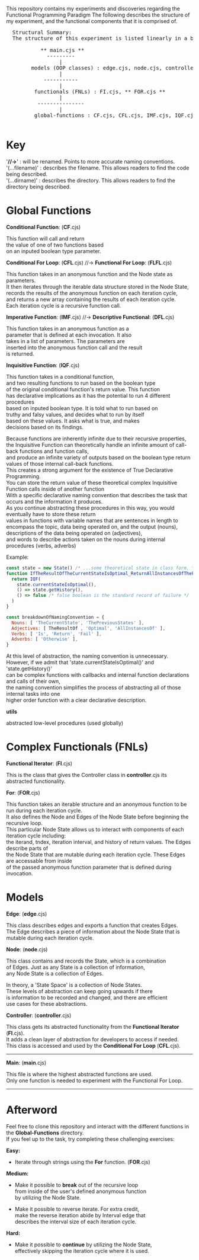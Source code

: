 This repository contains my experiments and discoveries regarding the Functional Programming Paradigm
The following describes the structure of my experiment, and the functional components that it is comprised of.

<pre>
  Structural Summary: 
  The structure of this experiment is listed linearly in a bottom-up direction of dependency:
    
           ** main.cjs **
             ---------
                 |
        models (OOP classes) : edge.cjs, node.cjs, controller.cjs
                 |
            -----------
                 |
         functionals (FNLs) : FI.cjs, ** FOR.cjs **
                 |
          ---------------
                 |
         global-functions : CF.cjs, CFL.cjs, IMF.cjs, IQF.cjs, utils.cjs

</pre>

  <h1>
    Key
  </h1>
  
  '**//->**' : will be renamed. Points to more accurate naming conventions. <br />
  '(...filename)' : describes the filename. This allows readers to find the code being described. <br />
  '(...dirname)' : describes the directory. This allows readers to find the directory being described. <br />
  
  <h1>
    Global Functions
  </h1>

  **Conditional Function**: (**CF**.cjs)
  
  This function will call and return <br />
  the value of one of two functions based <br />
  on an inputed boolean type parameter. <br />
  
  **Conditional For Loop**: (**CFL**.cjs) //-> **Functional For Loop**: (**FLFL**.cjs)

  This function takes in an anonymous function and the Node state as parameters. <br />
  It then iterates through the iterable data structure stored in the Node State, <br />
  records the results of the anonymous function on each iteration cycle, <br />
  and returns a new array containing the results of each iteration cycle. <br />
  Each iteration cycle is a recursive function call. <br />
  
  **Imperative Function**: (**IMF**.cjs) //-> **Descriptive Functional**: (**DFL**.cjs)

  This function takes in an anonymous function as a <br />
  parameter that is defined at each invocation. It also <br />
  takes in a list of parameters. The parameters are <br />
  inserted into the anonymous function call and the result <br />
  is returned. <br />
  
  **Inquisitive Function**: (**IQF**.cjs)

  This function takes in a conditional function, <br />
  and two resulting functions to run based on the boolean type <br />
  of the original conditional function's return value. This function <br />
  has declarative implications as it has the potential to run 4 different procedures <br />
  based on inputed boolean type. It is told what to run based on <br />
  truthy and falsy values, and decides what to run by itself <br />
  based on these values. It asks what is true, and makes <br />
  decisions based on its findings. <br />

  Because functions are inherently infinite due to their recursive properties, <br />
  the Inquisitive Function can theoretically handle an infinite amount of call-back functions and function calls, <br />
  and produce an infinite variety of outputs based on the boolean type return values of those internal call-back functions. <br />
  This creates a strong argument for the existence of True Declarative Programming. <br />
  You can store the return value of these theoretical complex Inquisitive Function calls inside of another function <br />
  With a specific declarative naming convention that describes the task that occurs and the information it produces. <br />
  As you continue abstracting these procedures in this way, you would eventually have to store these return <br />
  values in functions with variable names that are sentences in length to encompass the topic,
  data being operated on, and the output (nouns), descriptions of the data being operated on (adjectives), <br />
  and words to describe actions taken on the nouns during internal procedures (verbs, adverbs) <br />

  Example: 

  ```js
  const state = new State() /* ...some theoretical state in class form. */
  function IfTheResultOfTheCurrentStateIsOptimal_ReturnAllInstancesOfThePreviousStates_OtherwiseFail(state) {
    return IQF(
      state.currentStateIsOptimal(),
      () => state.getHistory(),
      () => false /* false boolean is the standard record of failure */
    )
  }
  ```

  ```js
  const breakdownOfNamingConvention = {
    Nouns: [ 'TheCurrentState', 'ThePreviousStates' ],
    Adjectives: [ TheResultOf , 'Optimal', 'AllInstancesOf' ],
    Verbs: [ 'Is', 'Return', 'Fail' ],
    Adverbs: [ 'Otherwise' ],
  }
  ```

  At this level of abstraction, the naming convention is unnecessary. <br />
  However, if we admit that 'state.currentStateIsOptimal()' and 'state.getHistory()' <br />
  can be complex functions with callbacks and internal function declarations and calls of their own, <br />
  the naming convention simplifies the process of abstracting all of those internal tasks into one <br />
  higher order function with a clear declarative description. <br />
  
  **utils** 
  
  abstracted low-level procedures (used globally)

  <h1>
    Complex Functionals (FNLs)
  </h1>

  **Functional Iterator**: (**FI**.cjs)

  This is the class that gives the Controller class in **controller**.cjs its abstracted functionality. 

  **For**: (**FOR**.cjs)

  This function takes an iterable structure and an anonymous function to be run during each iteration cycle. <br />
  It also defines the Node and Edges of the Node State before beginning the recursive loop. <br />
  This particular Node State allows us to interact with components of each iteration cycle including: <br />
  the iterand, tndex, iteration interval, and history of return values. The Edges describe parts of <br />
  the Node State that are mutable during each iteration cycle. These Edges are accessable from inside <br />
  of the passed anonymous function parameter that is defined during invocation. <br />

  <h1>
    Models
  </h1>

  **Edge**: (**edge**.cjs)

  This class describes edges and exports a function that creates Edges. <br />
  The Edge describes a piece of information about the Node State that is mutable during each iteration cycle. <br />

  **Node**: (**node**.cjs)
  
  This class contains and records the State, which is a combination <br />
  of Edges. Just as any State is a collection of information, <br />
  any Node State is a collection of Edges. <br />
  
  In theory, a 'State Space' is a collection of Node States. <br />
  These levels of abstraction can keep going upwards if there <br />
  is information to be recorded and changed, and there are efficient <br />
  use cases for these abstractions. <br />

  **Controller**: (**controller**.cjs)

  This class gets its abstracted functionality from the **Functional Iterator** (**FI**.cjs). <br />
  It adds a clean layer of abstraction for developers to access if needed. <br />
  This class is accessed and used by the **Conditional For Loop** (**CFL**.cjs). <br />

  ---------------------------------------------

  **Main**: (**main**.cjs)

  This file is where the highest abstracted functions are used. <br />
  Only one function is needed to experiment with the Functional For Loop. <br />

  ---------------------------------------------

  <h1>
    Afterword
  </h1>

  Feel free to clone this repository and interact with the different functions in the **Global-Functions** directory. <br />
  If you feel up to the task, try completing these challenging exercises: <br />

  **Easy:**
  - Iterate through strings using the **For** function. (**FOR**.cjs)

  **Medium:**

  - Make it possible to **break** out of the recursive loop <br />
    from inside of the user's defined anonymous function <br />
    by utilizing the Node State. <br />

  - Make it possible to reverse iterate. For extra credit, <br />
    make the reverse iteration abide by Interval edge that <br />
    describes the interval size of each iteration cycle. <br />

  **Hard:** 

  - Make it possible to **continue** by utilizing the Node State, <br />
    effectively skipping the iteration cycle where it is used. <br />
  
  

  
  

  
  
